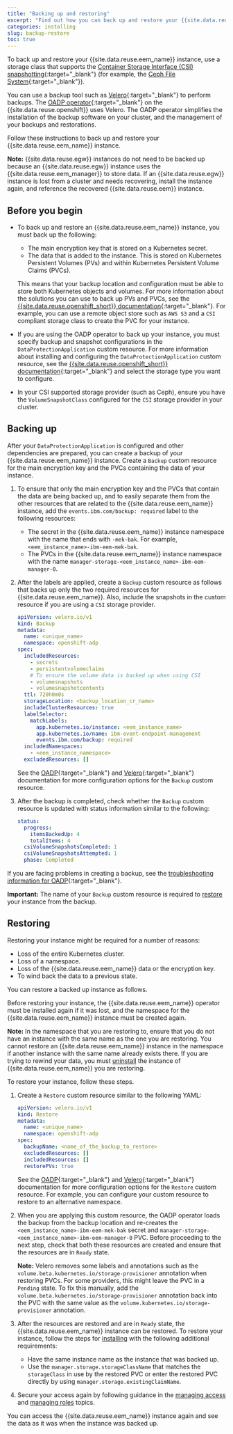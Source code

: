 ```yaml
---
title: "Backing up and restoring"
excerpt: "Find out how you can back up and restore your {{site.data.reuse.eem_name}} instance."
categories: installing
slug: backup-restore
toc: true
---
```



To back up and restore your {{site.data.reuse.eem_name}} instance, use a storage class that supports the [Container Storage Interface (CSI) snapshotting](../prerequisites#data-storage-requirements){:target="_blank"} (for example, the [Ceph File System](https://docs.ceph.com/en/latest/cephfs/){:target="_blank"}).

You can use a backup tool such as [Velero](https://velero.io/){:target="_blank"} to perform backups. The [OADP operator](https://docs.openshift.com/container-platform/4.12/backup_and_restore/index.html#application-backup-restore-operations-overview){:target="_blank"} on the {{site.data.reuse.openshift}} uses Velero. The OADP operator simplifies the installation of the backup software on your cluster, and the management of your backups and restorations.

Follow these instructions to back up and restore your {{site.data.reuse.eem_name}} instance.

**Note:** {{site.data.reuse.egw}} instances do not need to be backed up because an {{site.data.reuse.egw}} instance uses the {{site.data.reuse.eem_manager}} to store data. If an {{site.data.reuse.egw}} instance is lost from a cluster and needs recovering, install the instance again, and reference the recovered {{site.data.reuse.eem}} instance.

## Before you begin

- To back up and restore an {{site.data.reuse.eem_name}} instance, you must back up the following:

  - The main encryption key that is stored on a Kubernetes secret.
  - The data that is added to the instance. This is stored on Kubernetes Persistent Volumes (PVs) and within Kubernetes Persistent Volume Claims (PVCs).

  This means that your backup location and configuration must be able to store both Kubernetes objects and volumes. For more information about the solutions you can use to back up PVs and PVCs, see the [{{site.data.reuse.openshift_short}} documentation](https://docs.openshift.com/container-platform/4.12/backup_and_restore/application_backup_and_restore/oadp-features-plugins.html#oadp-plugins_oadp-features-plugin){:target="_blank"}. For example, you can use a remote object store such as `AWS S3` and a `CSI` compliant storage class to create the PVC for your instance.

- If you are using the OADP operator to back up your instance, you must specify backup and snapshot configurations in the `DataProtectionApplication` custom resource. For more information about installing and configuring the `DataProtectionApplication` custom resource, see the [{{site.data.reuse.openshift_short}} documentation](https://docs.openshift.com/container-platform/4.12/backup_and_restore/application_backup_and_restore/installing/about-installing-oadp.html){:target="_blank"} and select the storage type you want to configure.

- In your CSI supported storage provider (such as Ceph), ensure you have the `VolumeSnapshotClass` configured for the `CSI` storage provider in your cluster.

## Backing up

After your `DataProtectionApplication` is configured and other dependencies are prepared, you can create a backup of your {{site.data.reuse.eem_name}} instance. Create a `Backup` custom resource for the main encryption key and the PVCs containing the data of your instance.

1. To ensure that only the main encryption key and the PVCs that contain the data are being backed up, and to easily separate them from the other resources that are related to the {{site.data.reuse.eem_name}} instance, add the `events.ibm.com/backup: required` label to the following resources:

   - The secret in the {{site.data.reuse.eem_name}} instance namespace with the name that ends with `-mek-bak`. For example, `<eem_instance_name>-ibm-eem-mek-bak`.
   - The PVCs in the {{site.data.reuse.eem_name}} instance namespace with the name `manager-storage-<eem_instance_name>-ibm-eem-manager-0`.

2. After the labels are applied, create a `Backup` custom resource as follows that backs up only the two required resources for {{site.data.reuse.eem_name}}. Also, include the snapshots in the custom resource if you are using a `CSI` storage provider.

   ```yaml
   apiVersion: velero.io/v1
   kind: Backup
   metadata:
     name: <unique_name>
     namespace: openshift-adp
   spec:
     includedResources:
       - secrets
       - persistentvolumeclaims
       # To ensure the volume data is backed up when using CSI
       - volumesnapshots 
       - volumesnapshotcontents
     ttl: 720h0m0s
     storageLocation: <backup_location_cr_name>
     includeClusterResources: true
     labelSelector:
       matchLabels:
         app.kubernetes.io/instance: <eem_instance_name>
         app.kubernetes.io/name: ibm-event-endpoint-management
         events.ibm.com/backup: required
     includedNamespaces:
       - <eem_instance_namespace>
     excludedResources: []
   ```

   See the [OADP](https://docs.openshift.com/container-platform/4.12/backup_and_restore/application_backup_and_restore/installing/about-installing-oadp.html){:target="_blank"} and [Velero](https://velero.io/){:target="_blank"} documentation for more configuration options for the `Backup` custom resource.

3. After the backup is completed, check whether the `Backup` custom resource is updated with status information similar to the following:

   ```yaml
   status:
     progress:
       itemsBackedUp: 4
       totalItems: 4
     csiVolumeSnapshotsCompleted: 1
     csiVolumeSnapshotsAttempted: 1
     phase: Completed
   ```

If you are facing problems in creating a backup, see the [troubleshooting information for OADP](https://docs.openshift.com/container-platform/4.12/backup_and_restore/application_backup_and_restore/troubleshooting.html){:target="_blank"}.

**Important:** The name of your `Backup` custom resource is required to [restore](#restoring) your instance from the backup.

## Restoring

Restoring your instance might be required for a number of reasons:

- Loss of the entire Kubernetes cluster.
- Loss of a namespace.
- Loss of the {{site.data.reuse.eem_name}} data or the encryption key.
- To wind back the data to a previous state.

You can restore a backed up instance as follows.

Before restoring your instance, the {{site.data.reuse.eem_name}} operator must be installed again if it was lost, and the namespace for the {{site.data.reuse.eem_name}} instance must be created again.

**Note:** In the namespace that you are restoring to, ensure that you do not have an instance with the same name as the one you are restoring. You cannot restore an {{site.data.reuse.eem_name}} instance in the namespace if another instance with the same name already exists there. If you are trying to rewind your data, you must [uninstall](../uninstalling) the instance of {{site.data.reuse.eem_name}} you are restoring.

To restore your instance, follow these steps.

1. Create a `Restore` custom resource similar to the following YAML:

   ```yaml
   apiVersion: velero.io/v1
   kind: Restore
   metadata:
     name: <unique_name>
     namespace: openshift-adp
   spec:
     backupName: <name_of_the_backup_to_restore>
     excludedResources: []
     includedResources: []
     restorePVs: true
   ```

    See the [OADP](https://docs.openshift.com/container-platform/4.12/backup_and_restore/application_backup_and_restore/installing/about-installing-oadp.html){:target="_blank"} and [Velero](https://velero.io/){:target="_blank"} documentation for more configuration options for the `Restore` custom resource. For example, you can configure your custom resource to restore to an alternative namespace.

2. When you are applying this custom resource, the OADP operator loads the backup from the backup location and re-creates the `<eem_instance_name>-ibm-eem-mek-bak` secret and `manager-storage-<eem_instance_name>-ibm-eem-manager-0` PVC. Before proceeding to the next step, check that both these resources are created and ensure that the resources are in `Ready` state.

    **Note:** Velero removes some labels and annotations such as the `volume.beta.kubernetes.io/storage-provisioner` annotation when restoring PVCs. For some providers, this might leave the PVC in a `Pending` state. To fix this manually, add the `volume.beta.kubernetes.io/storage-provisioner` annotation back into the PVC with the same value as the `volume.kubernetes.io/storage-provisioner` annotation.

3. After the resources are restored and are in `Ready` state, the {{site.data.reuse.eem_name}} instance can be restored. To restore your instance, follow the steps for [installing](../../installing/installing/) with the following additional requirements:

    - Have the same instance name as the instance that was backed up.
    - Use the `manager.storage.storageClassName` that matches the `storageClass` in use by the restored PVC or enter the restored PVC directly by using `manager.storage.existingClaimName`.

4. Secure your access again by following guidance in the [managing access](../../security/managing-access) and [managing roles](../../security/user-roles) topics.

You can access the {{site.data.reuse.eem_name}} instance again and see the data as it was when the instance was backed up.
